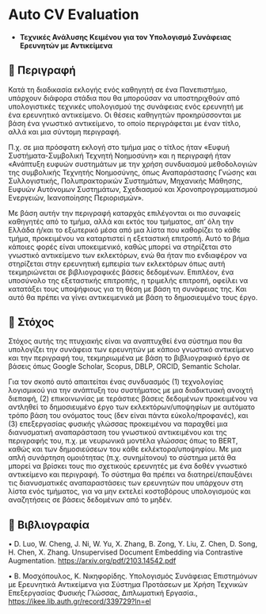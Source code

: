 ﻿# Auto CV Evaluation
* #### Τεχνικές Ανάλυσης Κειμένου για τον Υπολογισμό Συνάφειας Ερευνητών με Αντικείμενα 

## :eyes: Περιγραφή
Κατά τη διαδικασία εκλογής ενός καθηγητή σε ένα Πανεπιστήμιο, υπάρχουν διάφορα στάδια που θα
μπορούσαν να υποστηριχθούν από υπολογιστικές τεχνικές υπολογισμού της συνάφειας ενός
ερευνητή με ένα ερευνητικό αντικείμενο. Οι θέσεις καθηγητών προκηρύσσονται με βάση ένα
γνωστικό αντικείμενο, το οποίο περιγράφεται με έναν τίτλο, αλλά και μια σύντομη περιγραφή. 

Π.χ. σε μια πρόσφατη εκλογή στο τμήμα μας ο τίτλος ήταν «Ευφυή Συστήματα-Συμβολική Τεχνητή
Νοημοσύνη» και η περιγραφή ήταν «Ανάπτυξη ευφυών συστημάτων με την χρήση συνδυασμού
μεθοδολογιών της συμβολικής Τεχνητής Νοημοσύνης, όπως Αναπαράστασης Γνώσης και
Συλλογιστικής, Πολυπρακτορικών Συστημάτων, Μηχανικής Μάθησης, Ευφυών Αυτόνομων
Συστημάτων, Σχεδιασμού και Χρονοπρογραμματισμού Ενεργειών, Ικανοποίησης Περιορισμών». 

Με βάση αυτήν την περιγραφή καταρχάς επιλέγονται οι πιο συναφείς καθηγητές από το τμήμα, αλλά και
εκτός του τμήματος, απ’ όλη την Ελλάδα ή/και το εξωτερικό μέσα από μια λίστα που καθορίζει το
κάθε τμήμα, προκειμένου να καταρτιστεί η εξεταστική επιτροπή. Αυτό το βήμα κάποιες φορές είναι
υποκειμενικό, καθώς μπορεί να στηρίζεται στο γνωστικό αντικείμενο των εκλεκτόρων, ενώ θα ήταν
πιο ενδιαφέρον να στηρίζεται στην ερευνητική εμπειρία των εκλεκτόρων όπως αυτή τεκμηριώνεται
σε βιβλιογραφικές βάσεις δεδομένων. Επιπλέον, ένα υποσύνολο της εξεταστικής επιτροπής, η
τριμελής επιτροπή, οφείλει να κατατάξει τους υποψήφιους για τη θέση με βάση τη συνάφειας της.
Και αυτό θα πρέπει να γίνει αντικειμενικά με βάση το δημοσιευμένο τους έργο.

## :safety_pin: Στόχος
Στόχος αυτής της πτυχιακής είναι να αναπτυχθεί ένα σύστημα που θα υπολογίζει την συνάφεια των
ερευνητών με κάποιο γνωστικό αντικείμενο και την περιγραφή του, τεκμηριωμένα με βάση το
βιβλιογραφικό έργο σε βάσεις όπως Google Scholar, Scopus, DBLP, ORCID, Semantic Scholar. 

Για τον σκοπό αυτό απαιτείται ένας συνδυασμός 
(1) τεχνολογίας λογισμικού για την ανάπτυξη του συστήματος με μια διαδικτυακή ανοιχτή διεπαφή,
(2) επικοινωνίας με τεράστιες βάσεις δεδομένων προκειμένου να αντληθεί το δημοσιευμένο έργο των 
εκλεκτόρων/υποψηφίων με αυτόματο τρόπο βάση του ονόματος τους (δεν είναι πάντα εύκολο/προφανές), και 
(3) επεξεργασίας φυσικής γλώσσας προκειμένου να παραχθεί μια διανυσματική αναπαράσταση του γνωστικού 
αντικειμένου και της περιγραφής του, 
π.χ. με νευρωνικά μοντέλα γλώσσας όπως το BERT, καθώς και των δημοσιεύσεων του κάθε εκλέκτορα/υποψηφίου. 
Με μια απλή συνάρτηση ομοιότητας (π.χ. συνημίτονου) το σύστημα μετά θα μπορεί να βρίσκει τους πιο σχετικούς 
ερευνητές με ένα δοθέν γνωστικό αντικείμενο και περιγραφή. 
Το σύστημα θα πρέπει να διατηρεί/επαυξάνει τις διανυσματικές αναπαραστάσεις των ερευνητών που υπάρχουν 
στη λίστα ενός τμήματος, για να μην εκτελεί κοστοβόρους υπολογισμούς και αναζητήσεις σε βάσεις δεδομένων από το μηδέν.

## :bookmark_tabs: Βιβλιογραφία
• D. Luo, W. Cheng, J. Ni, W. Yu, X. Zhang, B. Zong, Y. Liu, Z. Chen, D. Song, H. Chen, X. Zhang.
Unsupervised Document Embedding via Contrastive Augmentation.
https://arxiv.org/pdf/2103.14542.pdf

• Β. Μοσχόπουλος, Κ. Νικηφορίδης. Υπολογισμός Συνάφειας Επιστημόνων με Ερευνητικά
Αντικείμενα για Σύστημα Προτάσεων με Χρήση Τεχνικών Επεξεργασίας Φυσικής Γλώσσας,
Διπλωματική Εργασία., https://ikee.lib.auth.gr/record/339729?ln=el
